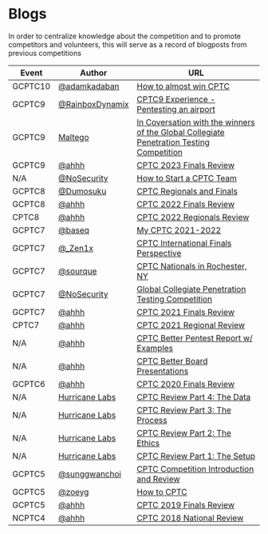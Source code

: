 # Blogs

In order to centralize knowledge about the competition and to promote competitors and volunteers, this will serve as a record of blogposts from previous competitions

| Event   | Author                                               | URL                                                                                                                                                                                                                 |
| ------- | ---------------------------------------------------- | ------------------------------------------------------------------------------------------------------------------------------------------------------------------------------------------------------------------- |
| GCPTC10 | [@adamkadaban](https://github.com/adamkadaban)       | [How to almost win CPTC]()                                                                                                                                                                                          |
| GCPTC9  | [@RainboxDynamix](https://github.com/RainbowDynamix) | [CPTC9 Experience - Pentesting an airport](https://julian-pena.com/2024-01-19-cptc9-experience-pentesting-an-airport/)                                                                                              |
| GCPTC9  | [Maltego](https://www.maltego.com/)                  | [In Coversation with the winners of the Global Collegiate Penetration Testing Competition](https://www.maltego.com/blog/in-conversation-with-the-winners-of-the-global-collegiate-penetration-testing-competition/) |
| GCPTC9  | [@ahhh](https://github.com/ahhh)                     | [CPTC 2023 Finals Review](https://lockboxx.blogspot.com/2024/02/cptc-2023-finals-review.html)                                                                                                                       |
| N/A     | [@NoSecurity](https://github.com/nos3curity)         | [How to Start a CPTC Team](https://nosecurity.blog/cptcGuide)                                                                                                                                                       |
| GCPTC8  | [@Dumosuku](https://github.com/dumosuku)             | [CPTC Regionals and Finals](https://dumosuku.com/posts/CPTC/)                                                                                                                                                       |
| GCPTC8  | [@ahhh](https://github.com/ahhh)                     | [CPTC 2022 Finals Review](https://lockboxx.blogspot.com/2023/04/cptc-2022-finals-review.html)                                                                                                                       |
| CPTC8   | [@ahhh](https://github.com/ahhh)                     | [CPTC 2022 Regionals Review](https://lockboxx.blogspot.com/2022/12/cptc-2022-regionals-review.html)                                                                                                                 |
| GCPTC7  | [@baseq](https://github.com/dbaseqp)                 | [My CPTC 2021-2022](https://gabrielfok.us/competition/CPTCWorldFinals)                                                                                                                                              |
| GCPTC7  | [@_Zen1x](https://github.com/samuelzurowski)         | [CPTC International Finals Perspective](https://web.archive.org/web/20230322194601/https://samuelzurowski.com/cptc-internationals-finals-perspective)                                                               |
| GCPTC7  | [@sourque](https://github.com/sourque)               | [CPTC Nationals in Rochester, NY](https://sourque.com/blog/cptc/)                                                                                                                                                   |
| GCPTC7  | [@NoSecurity](https://github.com/nos3curity)         | [Global Collegiate Penetration Testing Competition](https://nosecurity.blog/cptc2020)                                                                                                                               |
| GCPTC7  | [@ahhh](https://github.com/ahhh)                     | [CPTC 2021 Finals Review](https://lockboxx.blogspot.com/2022/01/cptc-2021-finals-review.html)                                                                                                                       |
| CPTC7   | [@ahhh](https://github.com/ahhh)                     | [CPTC 2021 Regional Review](https://lockboxx.blogspot.com/2021/12/cptc-2021-regional-review.html)                                                                                                                   |
| N/A     | [@ahhh](https://github.com/ahhh)                     | [CPTC Better Pentest Report w/ Examples](https://lockboxx.blogspot.com/2021/08/cptc-better-pentest-reports-w-examples.html)                                                                                         |
| N/A     | [@ahhh](https://github.com/ahhh)                     | [CPTC Better Board Presentations](https://lockboxx.blogspot.com/2021/01/cptc-better-board-presentations.html)                                                                                                       |
| GCPTC6  | [@ahhh](https://github.com/ahhh)                     | [CPTC 2020 Finals Review](https://lockboxx.blogspot.com/2021/01/cptc-2020-finals-review.html)                                                                                                                       |
| N/A     | [Hurricane Labs](https://hurricanelabs.com/)         | [CPTC Review Part 4: The Data](https://hurricanelabs.com/blog/cptc-review-part-4-the-data/)                                                                                                                         |
| N/A     | [Hurricane Labs](https://hurricanelabs.com/)         | [CPTC Review Part 3: The Process](https://hurricanelabs.com/blog/cptc-review-part-3-the-process/)                                                                                                                   |
| N/A     | [Hurricane Labs](https://hurricanelabs.com/)         | [CPTC Review Part 2: The Ethics](https://hurricanelabs.com/blog/cptc-review-part-2-the-ethics/)                                                                                                                     |
| N/A     | [Hurricane Labs](https://hurricanelabs.com/)         | [CPTC Review Part 1: The Setup](https://hurricanelabs.com/blog/cptc-review-part-1-the-setup/)                                                                                                                       |
| GCPTC5  | [@sunggwanchoi](https://github.com/ChoiSG)           | [CPTC Competition Introduction and Review](https://blog.sunggwanchoi.com/cptc-daehoe-sogaewa-ribyu/)                                                                                                                |
| GCPTC5  | [@zoeyg](https://github.com/zoeyg)                   | [How to CPTC](https://hurricanelabs.com/blog/cptc-review-part-4-the-data/)                                                                                                                                          |
| GCPTC5  | [@ahhh](https://github.com/ahhh)                     | [CPTC 2019 Finals Review](https://lockboxx.blogspot.com/2019/11/cptc-2019-finals-review.html)                                                                                                                       |
| NCPTC4  | [@ahhh](https://github.com/ahhh)                     | [CPTC 2018 National Review](https://lockboxx.blogspot.com/2018/11/cptc-2018-national-review.html)                                                                                                                   |
